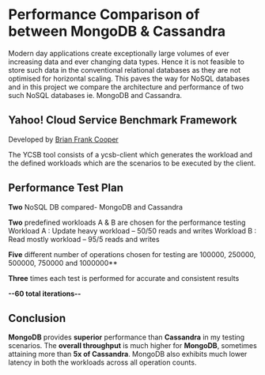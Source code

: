 # Performance Comparison of between MongoDB & Cassandra

Modern day applications create exceptionally large volumes of ever increasing data and ever changing data types. Hence it is not feasible to store such data in the conventional relational databases as they are not optimised for horizontal scaling. This paves the way for NoSQL databases and in this project we compare the architecture and performance of two such NoSQL databases ie. MongoDB and Cassandra.

## Yahoo! Cloud Service Benchmark Framework
Developed by [Brian Frank Cooper](https://github.com/brianfrankcooper/YCSB)

The YCSB tool consists of a ycsb-client which generates the workload and the defined workloads which are the scenarios to be executed by the client.

## Performance Test Plan
**Two** NoSQL DB compared- MongoDB and Cassandra

**Two** predefined workloads A & B are chosen for the performance testing
Workload A : Update heavy workload – 50/50 reads and writes
Workload B : Read mostly workload – 95/5 reads and writes

**Five** different number of operations chosen for testing are 100000, 250000, 500000, 750000 and 1000000**

**Three** times each test is performed for accurate and consistent results

**--60 total iterations--**

## Conclusion
**MongoDB** provides **superior** performance than **Cassandra** in my testing scenarios. The **overall throughput** is much higher for **MongoDB**, sometimes attaining more than **5x of Cassandra**. MongoDB also exhibits much lower latency in both the workloads across all operation counts.
